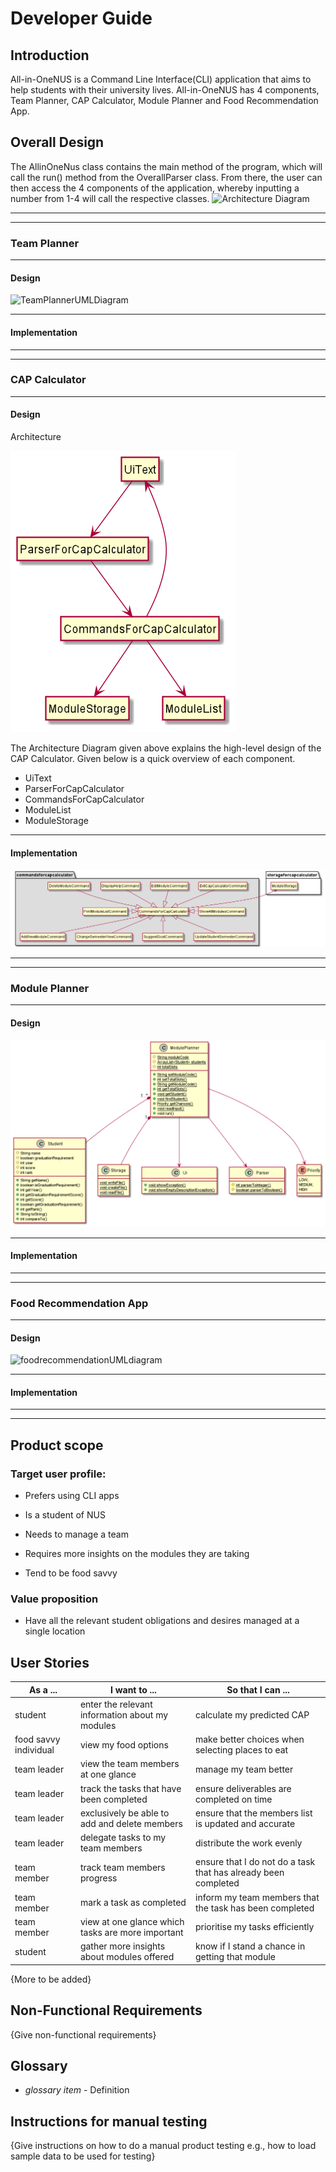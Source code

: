 # Developer Guide

## Introduction

All-in-OneNUS is a Command Line Interface(CLI) application that aims to help students with their university lives. All-in-OneNUS has 4 components, Team Planner, CAP Calculator, Module Planner and Food Recommendation App. 


## Overall Design

The AllinOneNus class contains the main method of the program, which will call the run() method from the OverallParser class. From there, the user can then access the 4 components of the application, whereby inputting a number from 1-4 will call the respective classes.
![Architecture Diagram](https://user-images.githubusercontent.com/57632786/113196712-64462380-9296-11eb-8de3-9f02e0da93e9.png)
***
***
### Team Planner
***
#### Design
![TeamPlannerUMLDiagram](https://user-images.githubusercontent.com/77476414/112349123-6f7fd900-8d03-11eb-9b6b-5cebe73ed50e.jpg)

***
#### Implementation
***
***
### CAP Calculator
***
#### Design
Architecture



![DesignDiagram](./capcalculatordiagrams/capcalculatorarchitecture.png)

The Architecture Diagram given above explains the high-level design of the CAP Calculator. Given below is a quick overview of each component.
* UiText
* ParserForCapCalculator
* CommandsForCapCalculator
* ModuleList
* ModuleStorage
***

#### Implementation
![ImplementationDiagram](./capcalculatordiagrams/CommandsForCapCalculator.png)

***
***
### Module Planner
***
#### Design

![moduleplannerUMLdiagram](https://github.com/fangxinjia0203/tp/blob/982ec3b4ee84e9f3f3ecf5bbe3cb8f5690627a70/src/main/java/seedu/allinonenus/moduleplanner/ModulePlanner.png)

***
#### Implementation
***
***
### Food Recommendation App
***
#### Design

![foodrecommendationUMLdiagram](https://user-images.githubusercontent.com/57632786/112334326-4c9af800-8cf6-11eb-892f-5599f927b551.png)

***
#### Implementation

***
***


## Product scope
### Target user profile:

 * Prefers using CLI apps

 * Is a student of NUS

 * Needs to manage a team
 
 * Requires more insights on the modules they are taking

 * Tend to be food savvy 


### Value proposition

* Have all the relevant student obligations and desires managed at a single location

## User Stories

| As a ... | I want to ... | So that I can ...|
|----------|---------------|------------------|
|student|enter the relevant information about my modules|calculate my predicted CAP|
|food savvy individual|view my food options|make better choices when selecting places to eat|
|team leader|view the team members at one glance|manage my team better|
|team leader|track the tasks that have been completed|ensure deliverables are completed on time|
|team leader|exclusively be able to add and delete members|ensure that the members list is updated and accurate|
|team leader|delegate tasks to my team members|distribute the work evenly|
|team member|track team members progress|ensure that I do not do a task that has already been completed|
|team member|mark a task as completed|inform my team members that the task has been completed|
|team member|view at one glance which tasks are more important|prioritise my tasks efficiently|
|student|gather more insights about modules offered|know if I stand a chance in getting that module|
{More to be added}
## Non-Functional Requirements

{Give non-functional requirements}

## Glossary

* *glossary item* - Definition

## Instructions for manual testing

{Give instructions on how to do a manual product testing e.g., how to load sample data to be used for testing}
